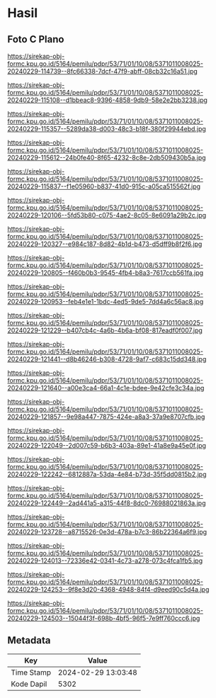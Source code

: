 # Hasil

## Foto C Plano

https://sirekap-obj-formc.kpu.go.id/5164/pemilu/pdpr/53/71/01/10/08/5371011008025-20240229-114739--8fc66338-7dcf-47f9-abff-08cb32c16a51.jpg

https://sirekap-obj-formc.kpu.go.id/5164/pemilu/pdpr/53/71/01/10/08/5371011008025-20240229-115108--d1bbeac8-9396-4858-9db9-58e2e2bb3238.jpg

https://sirekap-obj-formc.kpu.go.id/5164/pemilu/pdpr/53/71/01/10/08/5371011008025-20240229-115357--5289da38-d003-48c3-b18f-380f29944ebd.jpg

https://sirekap-obj-formc.kpu.go.id/5164/pemilu/pdpr/53/71/01/10/08/5371011008025-20240229-115612--24b0fe40-8f65-4232-8c8e-2db509430b5a.jpg

https://sirekap-obj-formc.kpu.go.id/5164/pemilu/pdpr/53/71/01/10/08/5371011008025-20240229-115837--f1e05960-b837-41d0-915c-a05ca515562f.jpg

https://sirekap-obj-formc.kpu.go.id/5164/pemilu/pdpr/53/71/01/10/08/5371011008025-20240229-120106--5fd53b80-c075-4ae2-8c05-8e6091a29b2c.jpg

https://sirekap-obj-formc.kpu.go.id/5164/pemilu/pdpr/53/71/01/10/08/5371011008025-20240229-120327--e984c187-8d82-4b1d-b473-d5dff9b8f2f6.jpg

https://sirekap-obj-formc.kpu.go.id/5164/pemilu/pdpr/53/71/01/10/08/5371011008025-20240229-120805--f460b0b3-9545-4fb4-b8a3-7617ccb561fa.jpg

https://sirekap-obj-formc.kpu.go.id/5164/pemilu/pdpr/53/71/01/10/08/5371011008025-20240229-120953--feb4e1e1-1bdc-4ed5-9de5-7dd4a6c56ac8.jpg

https://sirekap-obj-formc.kpu.go.id/5164/pemilu/pdpr/53/71/01/10/08/5371011008025-20240229-121229--b407cb4c-4a6b-4b6a-bf08-817eadf0f007.jpg

https://sirekap-obj-formc.kpu.go.id/5164/pemilu/pdpr/53/71/01/10/08/5371011008025-20240229-121441--d8b46246-b308-4728-9af7-c683c15dd348.jpg

https://sirekap-obj-formc.kpu.go.id/5164/pemilu/pdpr/53/71/01/10/08/5371011008025-20240229-121640--a00e3ca4-66a1-4c1e-bdee-9e42cfe3c34a.jpg

https://sirekap-obj-formc.kpu.go.id/5164/pemilu/pdpr/53/71/01/10/08/5371011008025-20240229-121857--9e98a447-7875-424e-a8a3-37a9e8707cfb.jpg

https://sirekap-obj-formc.kpu.go.id/5164/pemilu/pdpr/53/71/01/10/08/5371011008025-20240229-122049--2d007c59-b6b3-403a-89e1-41a8e9a45e0f.jpg

https://sirekap-obj-formc.kpu.go.id/5164/pemilu/pdpr/53/71/01/10/08/5371011008025-20240229-122242--6812887a-53da-4e84-b73d-35f5dd0815b2.jpg

https://sirekap-obj-formc.kpu.go.id/5164/pemilu/pdpr/53/71/01/10/08/5371011008025-20240229-122449--2ad441a5-a315-44f8-8dc0-76988021863a.jpg

https://sirekap-obj-formc.kpu.go.id/5164/pemilu/pdpr/53/71/01/10/08/5371011008025-20240229-123728--a8715526-0e3d-478a-b7c3-86b22364a6f9.jpg

https://sirekap-obj-formc.kpu.go.id/5164/pemilu/pdpr/53/71/01/10/08/5371011008025-20240229-124013--72336e42-0341-4c73-a278-073c4fca1fb5.jpg

https://sirekap-obj-formc.kpu.go.id/5164/pemilu/pdpr/53/71/01/10/08/5371011008025-20240229-124253--9f8e3d20-4368-4948-84f4-d9eed90c5d4a.jpg

https://sirekap-obj-formc.kpu.go.id/5164/pemilu/pdpr/53/71/01/10/08/5371011008025-20240229-124503--15044f3f-698b-4bf5-96f5-7e9ff760ccc6.jpg


## Metadata

| Key        | Value               |
| ---------- | ------------------- |
| Time Stamp | 2024-02-29 13:03:48 |
| Kode Dapil | 5302                |




